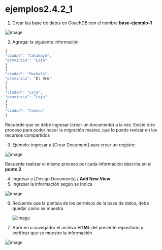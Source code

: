 # ejemplos2.4.2_1

1. Crear las base de datos en CouchDB con el nombre **base-ejemplo-1**

![image](https://github.com/user-attachments/assets/dc8cb6b8-bc86-4657-85fe-9d4639661eb1)

2. Agregar la siguiente información
```javascript
{
"ciudad": "Catamayo",
"provincia": "Loja"
}
{
"ciudad": "Machala",
"provincia”: "El Oro"
}
{
"ciudad": "Loja",
"provincia”: “Loja"
}
{
"ciudad": "Cuenca"
}


```
Recuerde que se debe ingresar (crear un documento) a la vez. Existe otro proceso para poder hacer la migración masiva, que lo puede revisar en los recursos compartidos

3. Ejemplo: ingresar a [Crear Document] para crear un registro:

![image](https://github.com/user-attachments/assets/6f9f4b68-f641-4acd-af02-aaad7cd9e1d1)

Recuerde realizar el mismo proceso por cada información descrita en el **punto 2**.

4. Ingresar a [Design Documents] / **Add New View**
5. Ingresar la información según se indica
   
![image](https://github.com/user-attachments/assets/a27c3a91-53d9-4981-b51f-fbf3963c2bd6)

6. Recuerde que la pantala de los permisos de la base de datos, debe quedar como se muestra

   ![image](https://github.com/user-attachments/assets/5821f496-9f92-4646-9533-d1983bd152f1)

   
8. Abrir en u navegador el archivo **HTML** del presente repositorio y verificar que se muestre la información

![image](https://github.com/user-attachments/assets/0303fe18-586b-488c-9a05-b8d21ab78df6)


  
